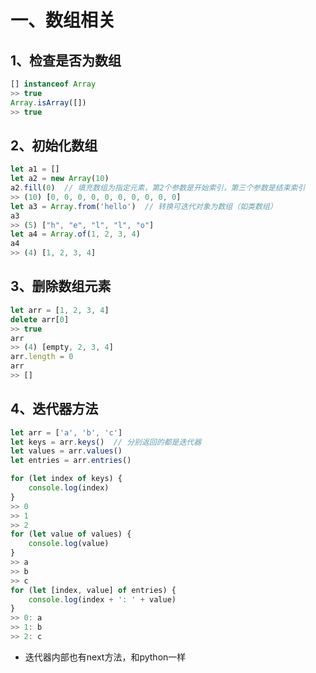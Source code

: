 # 一、数组相关

## 1、检查是否为数组

```javascript
[] instanceof Array
>> true
Array.isArray([])
>> true
```

## 2、初始化数组

```javascript
let a1 = []
let a2 = new Array(10)
a2.fill(0)  // 填充数组为指定元素，第2个参数是开始索引，第三个参数是结束索引
>> (10) [0, 0, 0, 0, 0, 0, 0, 0, 0, 0]
let a3 = Array.from('hello')  // 转换可迭代对象为数组（如类数组）
a3
>> (5) ["h", "e", "l", "l", "o"]
let a4 = Array.of(1, 2, 3, 4)
a4
>> (4) [1, 2, 3, 4]
```

## 3、删除数组元素

```javascript
let arr = [1, 2, 3, 4]
delete arr[0]
>> true
arr
>> (4) [empty, 2, 3, 4]
arr.length = 0
arr
>> []
```

## 4、迭代器方法

```javascript
let arr = ['a', 'b', 'c']
let keys = arr.keys()  // 分别返回的都是迭代器
let values = arr.values()
let entries = arr.entries()

for (let index of keys) {
    console.log(index)
}
>> 0
>> 1
>> 2
for (let value of values) {
    console.log(value)
}
>> a
>> b
>> c
for (let [index, value] of entries) {
    console.log(index + ': ' + value)
}
>> 0: a
>> 1: b
>> 2: c
```

- 迭代器内部也有next方法，和python一样